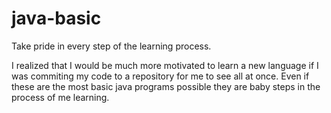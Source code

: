 java-basic
==========

Take pride in every step of the learning process.

I realized that I would be much more motivated to learn a new language if I
was commiting my code to a repository for me to see all at once. Even if
these are the most basic java programs possible they are baby steps in the
process of me learning.
